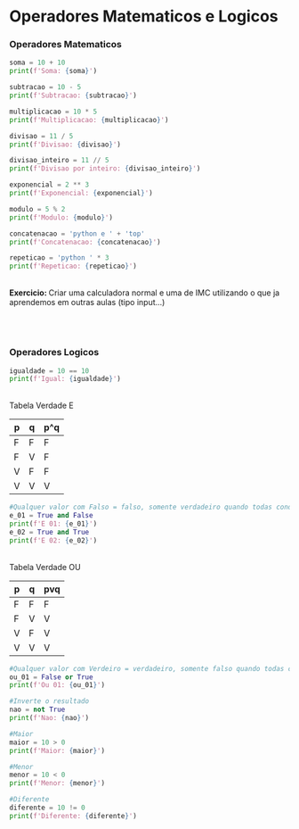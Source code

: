 <h1><b>Operadores Matematicos e Logicos</b></h1>

<h3><b>Operadores Matematicos</b></h3>

```python
soma = 10 + 10
print(f'Soma: {soma}')
```

```python
subtracao = 10 - 5
print(f'Subtracao: {subtracao}')
```

```python
multiplicacao = 10 * 5
print(f'Multiplicacao: {multiplicacao}')
```

```python
divisao = 11 / 5
print(f'Divisao: {divisao}')
```

```python
divisao_inteiro = 11 // 5
print(f'Divisao por inteiro: {divisao_inteiro}')
```

```python
exponencial = 2 ** 3
print(f'Exponencial: {exponencial}')
```

```python
modulo = 5 % 2
print(f'Modulo: {modulo}')
```

```python
concatenacao = 'python e ' + 'top'
print(f'Concatenacao: {concatenacao}')
```

```python
repeticao = 'python ' * 3
print(f'Repeticao: {repeticao}')
```

<br>
<b>Exercicio: </b>Criar uma calculadora normal e uma de IMC utilizando o que ja aprendemos em outras aulas (tipo input...)

<br><br>

<h3><b>Operadores Logicos</b></h3>

```python
igualdade = 10 == 10
print(f'Igual: {igualdade}')
```
<br>
Tabela Verdade E

| p | q | p^q |
|---|---|---|
| F | F | F |
| F | V | F |
| V | F | F |
| V | V | V |

```python
#Qualquer valor com Falso = falso, somente verdadeiro quando todas condiçoes forem verdadeiras
e_01 = True and False
print(f'E 01: {e_01}')
e_02 = True and True
print(f'E 02: {e_02}')
```

<br>
Tabela Verdade OU

| p | q | pvq |
|---|---|---|
| F | F | F |
| F | V | V |
| V | F | V |
| V | V | V |

```python
#Qualquer valor com Verdeiro = verdadeiro, somente falso quando todas condiçoes forem falsas
ou_01 = False or True
print(f'Ou 01: {ou_01}')
```

```python
#Inverte o resultado
nao = not True
print(f'Nao: {nao}')
```

```python
#Maior
maior = 10 > 0
print(f'Maior: {maior}')
```

```python
#Menor
menor = 10 < 0
print(f'Menor: {menor}')
```

```python
#Diferente
diferente = 10 != 0
print(f'Diferente: {diferente}')
```